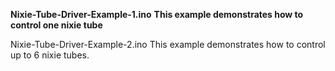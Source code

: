 **Nixie-Tube-Driver-Example-1.ino**
**This example demonstrates how to control one nixie tube**

Nixie-Tube-Driver-Example-2.ino
This example demonstrates how to control up to 6 nixie tubes.
